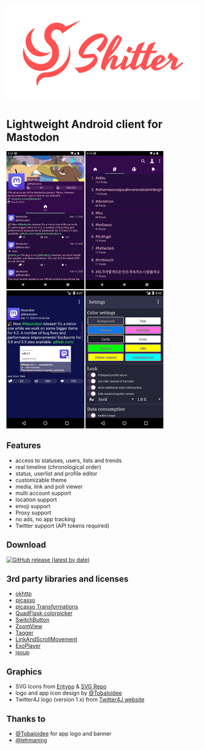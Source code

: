 <p align="center"><img src="/logo/logotype-horizontal.png"></p>

# Lightweight Android client for Mastodon


<img src="/images/shitter_1.jpg" height="360"/> <img src="/images/shitter_2.jpg" height="360"/> <img src="/images/shitter_3.jpg" height="360"/> <img src="/images/shitter_4.jpg" height="360"/>


## Features

- access to statuses, users, lists and trends
- real timeline (chronological order)
- status, userlist and profile editor
- customizable theme
- media, link and poll viewer
- multi account support
- location support
- emoji support
- Proxy support
- no ads, no app tracking
- Twitter support (API tokens required)


## Download

<!-- please change the hardcoded links to match your repository name -->
[![GitHub release (latest by date)](https://img.shields.io/github/v/release/nuclearfog/shitter)](../../releases/latest/download/SH1TT3R.apk)


## 3rd party libraries and licenses

- <a href="https://github.com/square/okhttp">okhttp</a>
- <a href="https://github.com/square/picasso">picasso</a>
- <a href="https://github.com/wasabeef/picasso-transformations">picasso Transformations</a>
- <a href="https://github.com/QuadFlask/colorpicker">QuadFlask colorpicker</a>
- <a href="https://github.com/kyleduo/SwitchButton">SwitchButton</a>
- <a href="https://github.com/nuclearfog/ZoomView">ZoomView</a>
- <a href="https://github.com/nuclearfog/Tagger">Tagger</a>
- <a href="https://github.com/nuclearfog/LinkAndScrollMovement">LinkAndScrollMovement</a>
- <a href="https://github.com/google/ExoPlayer">ExoPlayer</a>
- <a href="https://jsoup.org">jsoup</a>


## Graphics

- SVG Icons from <a href="http://www.entypo.com">Entypo</a> & <a href="https://www.svgrepo.com">SVG Repo</a>
- logo and app icon design by <a href="https://github.com/Tobaloidee">@Tobaloidee</a>
- Twitter4J logo (version 1.x) from <a href="https://twitter4j.org/en/powered-by.html">Twitter4J website</a>


## Thanks to

- <a href="https://github.com/Tobaloidee">@Tobaloidee</a> for app logo and banner
- <a href="https://github.com/lehmaning">@lehmaning</a>
